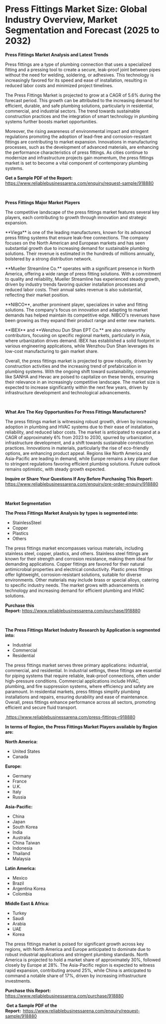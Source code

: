 <p><h1>Press Fittings Market Size: Global Industry Overview, Market Segmentation and Forecast (2025 to 2032)</h1></p><p><strong>Press Fittings Market Analysis and Latest Trends</strong></p>
<p><p>Press fittings are a type of plumbing connection that uses a specialized fitting and a pressing tool to create a secure, leak-proof joint between pipes without the need for welding, soldering, or adhesives. This technology is increasingly favored for its speed and ease of installation, resulting in reduced labor costs and minimized project timelines. </p><p>The Press Fittings Market is projected to grow at a CAGR of 5.6% during the forecast period. This growth can be attributed to the increasing demand for efficient, durable, and safe plumbing solutions, particularly in residential, commercial, and industrial sectors. The trend towards sustainable construction practices and the integration of smart technology in plumbing systems further boosts market opportunities.</p><p>Moreover, the rising awareness of environmental impact and stringent regulations promoting the adoption of lead-free and corrosion-resistant fittings are contributing to market expansion. Innovations in manufacturing processes, such as the development of advanced materials, are enhancing the performance characteristics of press fittings. As cities continue to modernize and infrastructure projects gain momentum, the press fittings market is set to become a vital component of contemporary plumbing systems.</p></p>
<p><strong>Get a Sample PDF of the Report:&nbsp;</strong> <a href="https://www.reliablebusinessarena.com/enquiry/request-sample/918880?utm_campaign=2102&utm_medium=2&utm_source=Github&utm_content=ia&utm_term=18042025&utm_id=press-fittings">https://www.reliablebusinessarena.com/enquiry/request-sample/918880</a></p>
<p>&nbsp;</p>
<p><strong>Press Fittings Major Market Players</strong></p>
<p><p>The competitive landscape of the press fittings market features several key players, each contributing to growth through innovation and strategic expansion. </p><p>**Viega** is one of the leading manufacturers, known for its advanced press fitting systems that ensure leak-free connections. The company focuses on the North American and European markets and has seen substantial growth due to increasing demand for sustainable plumbing solutions. Their revenue is estimated in the hundreds of millions annually, bolstered by a strong distribution network.</p><p>**Mueller Streamline Co.** operates with a significant presence in North America, offering a wide range of press fitting solutions. With a commitment to quality and reliability, Mueller Streamline has experienced steady growth, driven by industry trends favoring quicker installation processes and reduced labor costs. Their annual sales revenue is also substantial, reflecting their market position.</p><p>**NIBCO**, another prominent player, specializes in valve and fitting solutions. The company's focus on innovation and adapting to market demands has helped maintain its competitive edge. NIBCO's revenues have been growing as they expand their product range and enter new markets.</p><p>**IBEX** and **Wenzhou Dun Shan EPT Co.** are also noteworthy contributors, focusing on specific regional markets, particularly in Asia, where urbanization drives demand. IBEX has established a solid footprint in various engineering applications, while Wenzhou Dun Shan leverages its low-cost manufacturing to gain market share.</p><p>Overall, the press fittings market is projected to grow robustly, driven by construction activities and the increasing trend of prefabrication in plumbing systems. With the ongoing shift toward sustainability, companies like SANHA and Hevac are poised to capitalize on these trends, ensuring their relevance in an increasingly competitive landscape. The market size is expected to increase significantly within the next few years, driven by infrastructure development and technological advancements.</p></p>
<p>&nbsp;</p>
<p><strong>What Are The Key Opportunities For Press Fittings Manufacturers?</strong></p>
<p><p>The press fittings market is witnessing robust growth, driven by increasing adoption in plumbing and HVAC systems due to their ease of installation, reliability, and reduced labor costs. The market is anticipated to expand at a CAGR of approximately 6% from 2023 to 2030, spurred by urbanization, infrastructure development, and a shift towards sustainable construction practices. Innovations in materials, particularly the rise of eco-friendly options, are enhancing product appeal. Regions like North America and Asia-Pacific are leading in demand, while Europe remains a key player due to stringent regulations favoring efficient plumbing solutions. Future outlook remains optimistic, with steady growth expected.</p></p>
<p><strong>Inquire or Share Your Questions If Any Before Purchasing This Report:</strong> <a href="https://www.reliablebusinessarena.com/enquiry/pre-order-enquiry/918880?utm_campaign=2102&utm_medium=2&utm_source=Github&utm_content=ia&utm_term=18042025&utm_id=press-fittings">https://www.reliablebusinessarena.com/enquiry/pre-order-enquiry/918880</a></p>
<p>&nbsp;</p>
<p><strong>Market Segmentation</strong></p>
<p><strong>The Press Fittings Market Analysis by types is segmented into:</strong></p>
<p><ul><li>StainlessSteel</li><li>Copper</li><li>Plastics</li><li>Others</li></ul></p>
<p><p>The press fittings market encompasses various materials, including stainless steel, copper, plastics, and others. Stainless steel fittings are known for their strength and corrosion resistance, making them ideal for demanding applications. Copper fittings are favored for their natural antimicrobial properties and electrical conductivity. Plastic press fittings offer lightweight, corrosion-resistant solutions, suitable for diverse environments. Other materials may include brass or special alloys, catering to specific industry needs. The market grows with advancements in technology and increasing demand for efficient plumbing and HVAC solutions.</p></p>
<p><strong>Purchase this Report:&nbsp;</strong><a href="https://www.reliablebusinessarena.com/purchase/918880?utm_campaign=2102&utm_medium=2&utm_source=Github&utm_content=ia&utm_term=18042025&utm_id=press-fittings">https://www.reliablebusinessarena.com/purchase/918880</a></p>
<p>&nbsp;</p>
<p><strong>The Press Fittings Market Industry Research by Application is segmented into:</strong></p>
<p><ul><li>Industrial</li><li>Commercial</li><li>Residential</li></ul></p>
<p><p>The press fittings market serves three primary applications: industrial, commercial, and residential. In industrial settings, these fittings are essential for piping systems that require reliable, leak-proof connections, often under high-pressure conditions. Commercial applications include HVAC, plumbing, and fire suppression systems, where efficiency and safety are paramount. In residential markets, press fittings simplify plumbing installations and repairs, ensuring durability and ease of maintenance. Overall, press fittings enhance performance across all sectors, promoting efficient and secure fluid transport.</p></p>
<p><a href="https://www.reliablebusinessarena.com/press-fittings-r918880?utm_campaign=2102&utm_medium=2&utm_source=Github&utm_content=ia&utm_term=18042025&utm_id=press-fittings">&nbsp;https://www.reliablebusinessarena.com/press-fittings-r918880</a></p>
<p><strong>In terms of Region, the Press Fittings Market Players available by Region are:</strong></p>
<p>
    <p> <strong> North America: </strong>
        <ul>
            <li>United States</li>
            <li>Canada</li>
        </ul>
        </p> 
    <p> <strong> Europe: </strong>
        <ul>
            <li>Germany</li>
            <li>France</li>
            <li>U.K.</li>
            <li>Italy</li>
            <li>Russia</li>
        </ul>
        </p> 
    <p> <strong> Asia-Pacific: </strong>
        <ul>
            <li>China</li>
            <li>Japan</li>
            <li>South Korea</li>
            <li>India</li>
            <li>Australia</li>
            <li>China Taiwan</li>
            <li>Indonesia</li>
            <li>Thailand</li>
            <li>Malaysia</li>
        </ul>
        </p> 
    <p> <strong> Latin America: </strong>
        <ul>
            <li>Mexico</li>
            <li>Brazil</li>
            <li>Argentina Korea</li>
            <li>Colombia</li>
        </ul>
        </p> 
    <p> <strong> Middle East & Africa: </strong>
        <ul>
            <li>Turkey</li>
            <li>Saudi</li>
            <li>Arabia</li>
            <li>UAE</li>
            <li>Korea</li>
        </ul>
    </p>
    </p>
<p><p>The press fittings market is poised for significant growth across key regions, with North America and Europe anticipated to dominate due to robust industrial applications and stringent plumbing standards. North America is projected to hold a market share of approximately 30%, followed closely by Europe at 28%. The Asia-Pacific region is expected to witness rapid expansion, contributing around 25%, while China is anticipated to command a notable share of 17%, driven by increasing infrastructure investments.</p></p>
<p><strong>Purchase this Report: </strong><a href="https://www.reliablebusinessarena.com/purchase/918880?utm_campaign=2102&utm_medium=2&utm_source=Github&utm_content=ia&utm_term=18042025&utm_id=press-fittings">https://www.reliablebusinessarena.com/purchase/918880</a></p>
<p>&nbsp;<strong>Get a Sample PDF of the Report:&nbsp;&nbsp;</strong><a href="https://www.reliablebusinessarena.com/enquiry/request-sample/918880?utm_campaign=2102&utm_medium=2&utm_source=Github&utm_content=ia&utm_term=18042025&utm_id=press-fittings">https://www.reliablebusinessarena.com/enquiry/request-sample/918880</a></p>
<p><strong></strong></p>
<p><p></p><p></p><p></p></p>